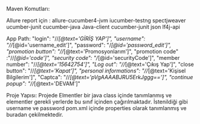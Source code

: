 Maven Komutları:


Allure report için :
allure-cucumber4-jvm
iucumber-testng
spectjweaver
ucumber-junit
cucumber-java
Java-client
cucumber-junit
json
lf4j-api



App Path:
   "login": "//*[@text='GİRİŞ YAP']",
    "username": "//*[@id='username_edit']",
    "password": "/*[@id='password_edit']",
    "promotion button": "//*[@text='Promosyonlarım']",
    "promotion code" :"//*[@id='code']",
    "security code": "/*[@id='securityCode']",
    "member number": "//*[@text='15642754']",
     "Log out": "//*[@text='Çıkış Yap']",
    "close button": "//*[@text='Kapat']",
    "personal informations": "//*[@text='Kişisel Bilgilerim']",
    "Captca": "//*[@text='pVgAAAABJRU5ErkJggg==']",
    "continue popup": "//*[@text='DEVAM']"


Proje Yapısı: Projede Elmentler bir java class içinde tanımlanmış ve elementler gerekli yerlerde bu sınıf  içinden çağırılmaktadır. İstenildiği gibi username ve password pom.xml içinde properties olarak
tanımlanmış ve buradan çekilmektedir.
